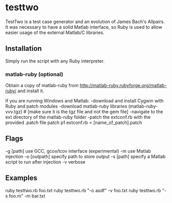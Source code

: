 # testtwo
TestTwo is a test case generator and an evolution of James Bach's Allpairs. It was necessary to have a solid Matlab interface, so Ruby is used to allow easier usage of the external Matlab/C libraries.

## Installation

Simply run the script with any Ruby interpreter.


### matlab-ruby (optional)

Obtain a copy of matlab-ruby from http://matlab-ruby.rubyforge.org/matlab-ruby/
and install it.

If you are running Windows and Matlab:
        -download and install Cygwin with Ruby and patch modules
        -download matlab-ruby libraries (matlab-ruby-vvv.tgz) #
                [make sure it is the tgz file and not the gem file]
        -navigate to the ext directory of the matlab-ruby folder
        -patch the extconf.rb with the provided .patch file
                patch p1 extconf.rb < [name_of_patch].patch

                
## Flags

-g [path] use GCC, gcov/lcov interface (experimental)
-m use Matlab injection
-o [outpath] specify path to store output
-s [path] specify a Matlab script to run after injection
-v verbose


## Examples

ruby testtwo.rb foo.txt
ruby testtwo.rb "-o asdf" -v foo.txt
ruby testtwo.rb "-s foo.m" -m bar.txt 
